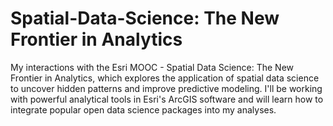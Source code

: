 # Spatial-Data-Science: The New Frontier in Analytics
My interactions with the Esri MOOC - Spatial Data Science: The New Frontier in Analytics, which explores the application of spatial data science to uncover hidden patterns and improve predictive modeling. I'll be working with powerful analytical tools in Esri's ArcGIS software and will learn how to integrate popular open data science packages into my analyses.
